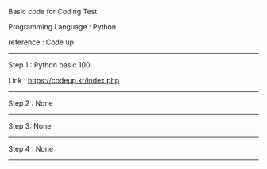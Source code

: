 Basic code for Coding Test

Programming Language : Python 

reference : Code up

-------------

Step 1 : Python basic 100

Link : https://codeup.kr/index.php

-------------

Step 2 : None

-------------

Step 3: None

-------------

Step 4 : None

-------------


